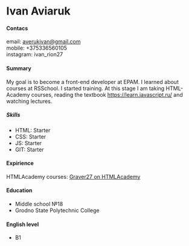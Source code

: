 # Ivan Aviaruk

#### Contacs
email: averukivan@gmail.com  
mobile: +375336560105  
instagram: ivan_rion27

#### Summary
My goal is to become a front-end developer at EPAM. I learned about courses at RSSchool. I started training. At this stage I am taking HTML-Academy courses, reading the textbook https://learn.javascript.ru/ and watching lectures.

##### Skills
* HTML: Starter
* CSS: Starter
* JS: Starter
* GIT: Starter

#### Expirience
HTMLAcademy courses: [Graver27 on HTMLAcademy](https://htmlacademy.ru/profile/id1364323)

#### Education
* Middle school №18
* Grodno State Polytechnic College

#### English level
* B1
